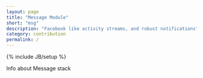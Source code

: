 ```yaml
---
layout: page
title: "Message Module"
short: "msg"
description: "Facebook like activity streams, and robust notifications"
category: contribution
permalink: /
---
```

{% include JB/setup %}

Info about Message stack
